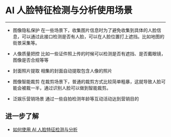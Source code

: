 # AI 人脸特征检测与分析使用场景

---

- 图像隐私保护
  在一些场景下，收集图片信息时为了避免收集到具体的人脸信息，可以通过此接口检测是否有人脸，可以在人脸位置打上遮挡。比如地图的街景采集等。

- 人像质量把控
  比如一些证件照上传的时候可以检测是否有遮挡、是否戴眼镜，图像是否合规等等

- 封面照片提取
  相集的封面自动提取包含人像的照片

- 图像智能裁剪
  在裁剪场景下，普通的裁剪方式比较简单粗暴，这就导致人脸可能会被裁一半，通过识别人脸可以做到智能裁剪。

- 泛娱乐营销场景
  通过一些自拍检测年龄等互动活动达到营销目的

## 进一步了解

- [如何使用 AI 人脸特征检测与分析](./AI人脸特征分析与检测使用指引.md)
